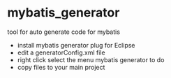 # mybatis_generator
tool for auto generate code for mybatis

- install mybatis generator plug for Eclipse
- edit a generatorConfig.xml file
- right click select the menu mybatis generator to do
- copy files to your main project



